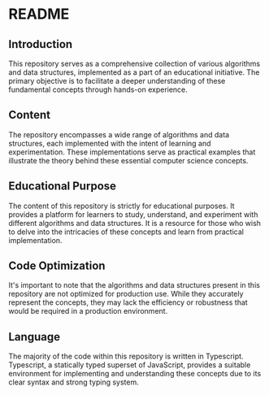 # README

## Introduction
This repository serves as a comprehensive collection of various algorithms and data structures, implemented as a part of an educational initiative. The primary objective is to facilitate a deeper understanding of these fundamental concepts through hands-on experience.

## Content
The repository encompasses a wide range of algorithms and data structures, each implemented with the intent of learning and experimentation. These implementations serve as practical examples that illustrate the theory behind these essential computer science concepts.

## Educational Purpose
The content of this repository is strictly for educational purposes. It provides a platform for learners to study, understand, and experiment with different algorithms and data structures. It is a resource for those who wish to delve into the intricacies of these concepts and learn from practical implementation.

## Code Optimization
It's important to note that the algorithms and data structures present in this repository are not optimized for production use. While they accurately represent the concepts, they may lack the efficiency or robustness that would be required in a production environment.

## Language
The majority of the code within this repository is written in Typescript. Typescript, a statically typed superset of JavaScript, provides a suitable environment for implementing and understanding these concepts due to its clear syntax and strong typing system.
